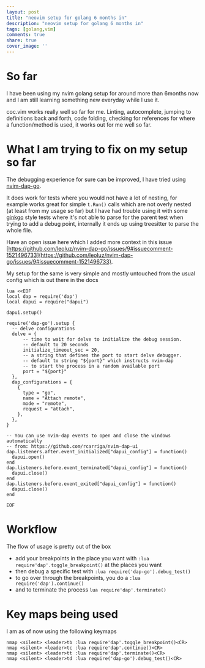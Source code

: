 ```yaml
---
layout: post
title: "neovim setup for golang 6 months in"
description: "neovim setup for golang 6 months in"
tags: [golang,vim]
comments: true
share: true
cover_image: ''
---
```


# So far

I have been using my nvim golang setup for around more than 6months now and I am still learning something new everyday while I use it.

coc.vim works really well so far for me. Linting, autocomplete, jumping to definitions back and forth, code folding, checking for references for where a function/method is used, it works out for me well so far.

# What I am trying to fix on my setup so far

The debugging experience for sure can be improved, I have tried using [nvim-dap-go](https://github.com/leoluz/nvim-dap-go/).

It does work for tests where you would not have a lot of nesting, for example works great for simple `t.Run()` calls which are not overly nested (at least from my usage so far) but I have had trouble using it with some [ginkgo](https://github.com/onsi/ginkgo) style tests where it's not able to parse for the parent test when trying to add a debug point, internally it ends up using treesitter to parse the whole file.

Have an open issue here which I added more context in this issue [https://github.com/leoluz/nvim-dap-go/issues/9#issuecomment-1521496733](https://github.com/leoluz/nvim-dap-go/issues/9#issuecomment-1521496733).

My setup for the same is very simple and mostly untouched from the usual config which is out there in the docs


```vim
lua <<EOF
local dap = require('dap')
local dapui = require("dapui")

dapui.setup()

require('dap-go').setup {
  -- delve configurations
  delve = {
      -- time to wait for delve to initialize the debug session.
      -- default to 20 seconds
      initialize_timeout_sec = 20,
      -- a string that defines the port to start delve debugger.
      -- default to string "${port}" which instructs nvim-dap
      -- to start the process in a random available port
      port = "${port}"
  },
  dap_configurations = {
    {
      type = "go",
      name = "Attach remote",
      mode = "remote",
      request = "attach",
    },
  },
}

-- You can use nvim-dap events to open and close the windows automatically
-- from: https://github.com/rcarriga/nvim-dap-ui
dap.listeners.after.event_initialized["dapui_config"] = function()
  dapui.open()
end
dap.listeners.before.event_terminated["dapui_config"] = function()
  dapui.close()
end
dap.listeners.before.event_exited["dapui_config"] = function()
  dapui.close()
end

EOF
```

# Workflow

The flow of usage is pretty out of the box
- add your breakpoints in the place you want with `:lua require'dap'.toggle_breakpoint()` at the places you want
- then debug a specific test with `:lua require('dap-go').debug_test()`
- to go over through the breakpoints, you do a `:lua require('dap').continue()`
- and to terminate the process `lua require'dap'.terminate()`

# Key maps being used

I am as of now using the following keymaps

```vim
nmap <silent> <leader>tb :lua require'dap'.toggle_breakpoint()<CR>
nmap <silent> <leader>tc :lua require'dap'.continue()<CR>
nmap <silent> <leader>tt :lua require'dap'.terminate()<CR>
nmap <silent> <leader>td :lua require('dap-go').debug_test()<CR>
```
